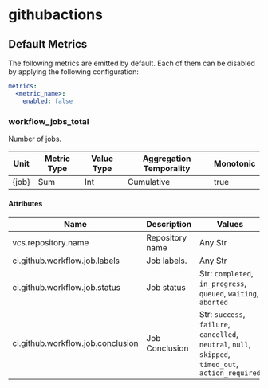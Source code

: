 [comment]: <> (Code generated by mdatagen. DO NOT EDIT.)

# githubactions

## Default Metrics

The following metrics are emitted by default. Each of them can be disabled by applying the following configuration:

```yaml
metrics:
  <metric_name>:
    enabled: false
```

### workflow_jobs_total

Number of jobs.

| Unit | Metric Type | Value Type | Aggregation Temporality | Monotonic |
| ---- | ----------- | ---------- | ----------------------- | --------- |
| {job} | Sum | Int | Cumulative | true |

#### Attributes

| Name | Description | Values |
| ---- | ----------- | ------ |
| vcs.repository.name | Repository name | Any Str |
| ci.github.workflow.job.labels | Job labels. | Any Str |
| ci.github.workflow.job.status | Job status | Str: ``completed``, ``in_progress``, ``queued``, ``waiting``, ``aborted`` |
| ci.github.workflow.job.conclusion | Job Conclusion | Str: ``success``, ``failure``, ``cancelled``, ``neutral``, ``null``, ``skipped``, ``timed_out``, ``action_required`` |
